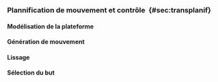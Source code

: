 ### Plannification de mouvement et contrôle  {#sec:transplanif}

#### Modélisation de la plateforme

#### Génération de mouvement

#### Lissage

#### Sélection du but

